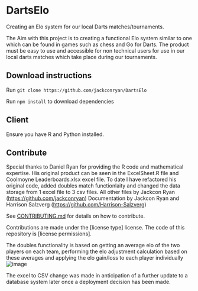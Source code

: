 # DartsElo
Creating an Elo system for our local Darts matches/tournaments.

The Aim with this project is to creating a functional Elo system similar to one which can be found in games such as chess and Go for Darts.
The product must be easy to use and accessible for non technical users for use in our local darts matches which take place during our tournaments.

## Download instructions
Run `git clone https://github.com/jackconryan/DartsElo`

Run `npm install` to download dependencies

## Client
Ensure you have R and Python installed.

## Contribute
Special thanks to Daniel Ryan for providing the R code and mathematical expertise. 
His original product can be seen in the ExcelSheet.R file and Coolmoyne Leaderboards.xlsx excel file.
To date I have refactored his original code, added doubles match functionlaity and changed the data storage from 1 excel file to 3 csv files.
All other files by Jackcon Ryan 
(https://github.com/jackconryan)
Documentation by Jackcon Ryan and Harrison Salzverg 
(https://github.com/Harrison-Salzverg)

See [CONTRIBUTING.md](CONTRIBUTING.md) for details on how to contribute.

Contributions are made under the [license type] license.  The code of this repository is [license permissions].

The doubles functionality is based on getting an average elo of the two players on each team, performing the elo adjustment calculation based on these averages and applying the elo gain/loss to each player individually
![image](https://github.com/jackconryan/DartsElo/assets/58440324/0be1f6f5-7578-4118-ad5b-a34a05ec5049)

The excel to CSV change was made in anticipation of a further update to a database system later once a deployment decision has been made.
